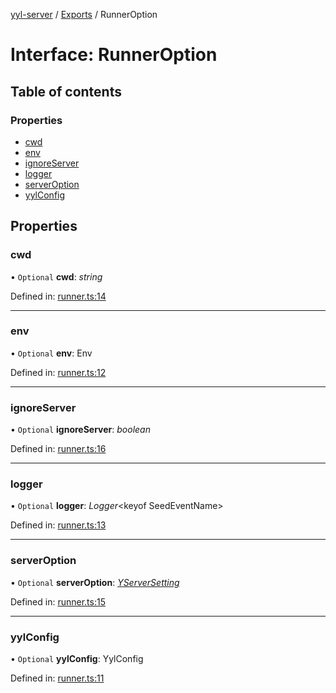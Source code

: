 [yyl-server](../README.md) / [Exports](../modules.md) / RunnerOption

# Interface: RunnerOption

## Table of contents

### Properties

- [cwd](runneroption.md#cwd)
- [env](runneroption.md#env)
- [ignoreServer](runneroption.md#ignoreserver)
- [logger](runneroption.md#logger)
- [serverOption](runneroption.md#serveroption)
- [yylConfig](runneroption.md#yylconfig)

## Properties

### cwd

• `Optional` **cwd**: *string*

Defined in: [runner.ts:14](https://github.com/jackness1208/yyl-server/blob/4a70c7c/src/runner.ts#L14)

___

### env

• `Optional` **env**: Env

Defined in: [runner.ts:12](https://github.com/jackness1208/yyl-server/blob/4a70c7c/src/runner.ts#L12)

___

### ignoreServer

• `Optional` **ignoreServer**: *boolean*

Defined in: [runner.ts:16](https://github.com/jackness1208/yyl-server/blob/4a70c7c/src/runner.ts#L16)

___

### logger

• `Optional` **logger**: *Logger*<keyof SeedEventName\>

Defined in: [runner.ts:13](https://github.com/jackness1208/yyl-server/blob/4a70c7c/src/runner.ts#L13)

___

### serverOption

• `Optional` **serverOption**: [*YServerSetting*](yserversetting.md)

Defined in: [runner.ts:15](https://github.com/jackness1208/yyl-server/blob/4a70c7c/src/runner.ts#L15)

___

### yylConfig

• `Optional` **yylConfig**: YylConfig

Defined in: [runner.ts:11](https://github.com/jackness1208/yyl-server/blob/4a70c7c/src/runner.ts#L11)
